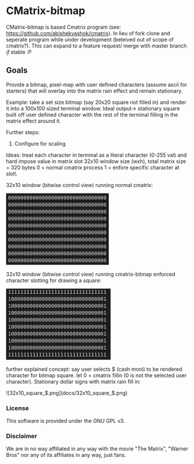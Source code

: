 # CMatrix-bitmap

CMatrix-bitmap is based Cmatrix program (see: https://github.com/abishekvashok/cmatrix).
In lieu of fork clone and seperate program while under development (beleived out of scope of cmatrix?). 
This can expand to a feature request/ merge with master branch *if* stable :P

## Goals
Provide a bitmap, pixel-map with user defined characters (assume ascii for starters) that will overlay into the matrix
rain effect and remain stationary. 

Example: take a set size bitmap (say 20x20 square not filled in) and render it into a 100x100 sized terminal window. Ideal output-> stationary square built off user defined character with the rest of the terminal filling in the matrix effect around it.

Further steps:
1. Configure for scaling

Ideas:
treat each character in terminal as a literal character (0-255 val) and hard impose value in matrix slot
32x10 window size (wxh), total matrix size = 320 bytes
0 = normal cmatrix process
1 = enfore specific character at slot\

32x10 window (bitwise control view) running normal
cmatrix: 

![32x10.png](docs/32x10.png)

32x10 window (bitwise control view) running cmatrix-bitmap
enforced character slotting for drawing a square: 

![32x10_square.png](docs/32x10_square.png)

further explained concept: say user selects $ (cash moni) to be rendered character for bitmap square.
let 0 = cmatrix fillin (0 is not the selected user character).
Stationary dollar signs with matrix rain fill in:

![32x10_square_$.png](docs/32x10_square_$.png)


### License
This software is provided under the GNU GPL v3.

### Disclaimer
We are in no way affiliated in any way with the movie "The Matrix", "Warner Bros" nor
any of its affiliates in any way, just fans.

